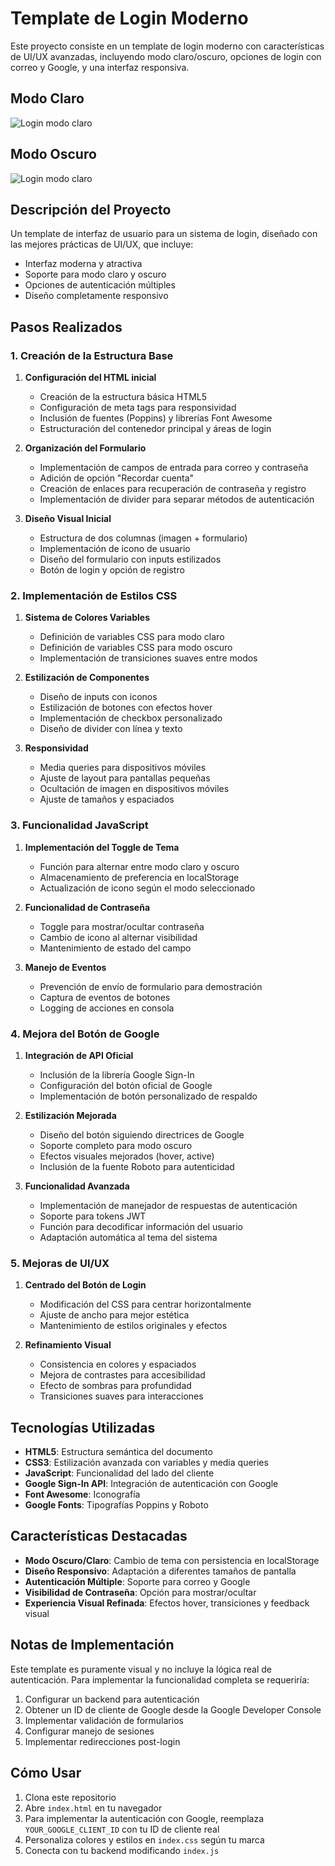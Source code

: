 # Template de Login Moderno

Este proyecto consiste en un template de login moderno con características de UI/UX avanzadas, incluyendo modo claro/oscuro, opciones de login con correo y Google, y una interfaz responsiva.

## Modo Claro
![Login modo claro](./images/claro.png)


## Modo Oscuro
![Login modo claro](./images/oscuro.png)


## Descripción del Proyecto

Un template de interfaz de usuario para un sistema de login, diseñado con las mejores prácticas de UI/UX, que incluye:
- Interfaz moderna y atractiva
- Soporte para modo claro y oscuro
- Opciones de autenticación múltiples
- Diseño completamente responsivo

## Pasos Realizados

### 1. Creación de la Estructura Base

1. **Configuración del HTML inicial**
   - Creación de la estructura básica HTML5
   - Configuración de meta tags para responsividad
   - Inclusión de fuentes (Poppins) y librerías Font Awesome
   - Estructuración del contenedor principal y áreas de login

2. **Organización del Formulario**
   - Implementación de campos de entrada para correo y contraseña
   - Adición de opción "Recordar cuenta"
   - Creación de enlaces para recuperación de contraseña y registro
   - Implementación de divider para separar métodos de autenticación

3. **Diseño Visual Inicial**
   - Estructura de dos columnas (imagen + formulario)
   - Implementación de icono de usuario
   - Diseño del formulario con inputs estilizados
   - Botón de login y opción de registro

### 2. Implementación de Estilos CSS

1. **Sistema de Colores Variables**
   - Definición de variables CSS para modo claro
   - Definición de variables CSS para modo oscuro
   - Implementación de transiciones suaves entre modos

2. **Estilización de Componentes**
   - Diseño de inputs con iconos
   - Estilización de botones con efectos hover
   - Implementación de checkbox personalizado
   - Diseño de divider con línea y texto

3. **Responsividad**
   - Media queries para dispositivos móviles
   - Ajuste de layout para pantallas pequeñas
   - Ocultación de imagen en dispositivos móviles
   - Ajuste de tamaños y espaciados

### 3. Funcionalidad JavaScript

1. **Implementación del Toggle de Tema**
   - Función para alternar entre modo claro y oscuro
   - Almacenamiento de preferencia en localStorage
   - Actualización de icono según el modo seleccionado

2. **Funcionalidad de Contraseña**
   - Toggle para mostrar/ocultar contraseña
   - Cambio de icono al alternar visibilidad
   - Mantenimiento de estado del campo

3. **Manejo de Eventos**
   - Prevención de envío de formulario para demostración
   - Captura de eventos de botones
   - Logging de acciones en consola

### 4. Mejora del Botón de Google

1. **Integración de API Oficial**
   - Inclusión de la librería Google Sign-In
   - Configuración del botón oficial de Google
   - Implementación de botón personalizado de respaldo

2. **Estilización Mejorada**
   - Diseño del botón siguiendo directrices de Google
   - Soporte completo para modo oscuro
   - Efectos visuales mejorados (hover, active)
   - Inclusión de la fuente Roboto para autenticidad

3. **Funcionalidad Avanzada**
   - Implementación de manejador de respuestas de autenticación
   - Soporte para tokens JWT
   - Función para decodificar información del usuario
   - Adaptación automática al tema del sistema

### 5. Mejoras de UI/UX

1. **Centrado del Botón de Login**
   - Modificación del CSS para centrar horizontalmente
   - Ajuste de ancho para mejor estética
   - Mantenimiento de estilos originales y efectos

2. **Refinamiento Visual**
   - Consistencia en colores y espaciados
   - Mejora de contrastes para accesibilidad
   - Efecto de sombras para profundidad
   - Transiciones suaves para interacciones

## Tecnologías Utilizadas

- **HTML5**: Estructura semántica del documento
- **CSS3**: Estilización avanzada con variables y media queries
- **JavaScript**: Funcionalidad del lado del cliente
- **Google Sign-In API**: Integración de autenticación con Google
- **Font Awesome**: Iconografía
- **Google Fonts**: Tipografías Poppins y Roboto

## Características Destacadas

- **Modo Oscuro/Claro**: Cambio de tema con persistencia en localStorage
- **Diseño Responsivo**: Adaptación a diferentes tamaños de pantalla
- **Autenticación Múltiple**: Soporte para correo y Google
- **Visibilidad de Contraseña**: Opción para mostrar/ocultar
- **Experiencia Visual Refinada**: Efectos hover, transiciones y feedback visual

## Notas de Implementación

Este template es puramente visual y no incluye la lógica real de autenticación. Para implementar la funcionalidad completa se requeriría:

1. Configurar un backend para autenticación
2. Obtener un ID de cliente de Google desde la Google Developer Console
3. Implementar validación de formularios
4. Configurar manejo de sesiones
5. Implementar redirecciones post-login

## Cómo Usar

1. Clona este repositorio
2. Abre `index.html` en tu navegador
3. Para implementar la autenticación con Google, reemplaza `YOUR_GOOGLE_CLIENT_ID` con tu ID de cliente real
4. Personaliza colores y estilos en `index.css` según tu marca
5. Conecta con tu backend modificando `index.js`
